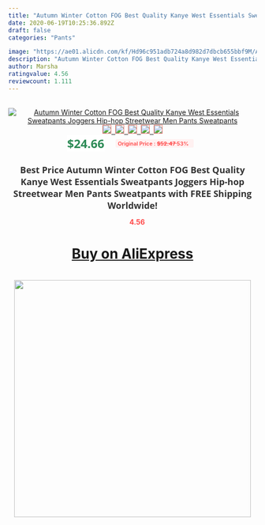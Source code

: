 ```yaml
---
title: "Autumn Winter Cotton FOG Best Quality Kanye West Essentials Sweatpants Joggers Hip-hop Streetwear Men Pants Sweatpants"
date: 2020-06-19T10:25:36.892Z
draft: false
categories: "Pants"

image: "https://ae01.alicdn.com/kf/Hd96c951adb724a8d982d7dbcb655bbf9M/Autumn-Winter-Cotton-FOG-Best-Quality-Kanye-West-Essentials-Sweatpants-Joggers-Hip-hop-Streetwear-Men-Pants.jpg"
description: "Autumn Winter Cotton FOG Best Quality Kanye West Essentials Sweatpants Joggers Hip-hop Streetwear Men Pants Sweatpants"
author: Marsha
ratingvalue: 4.56
reviewcount: 1.111
---
```

<br>
<div style="text-align: center;">
<a href="https://s.click.aliexpress.com/e/_9vdoE1" target="_blank" rel="nofollow noopener noreferrer"><img alt="Autumn Winter Cotton FOG Best Quality Kanye West Essentials Sweatpants Joggers Hip-hop Streetwear Men Pants Sweatpants" class="magnifier-image" src="https://ae01.alicdn.com/kf/Hd96c951adb724a8d982d7dbcb655bbf9M/Autumn-Winter-Cotton-FOG-Best-Quality-Kanye-West-Essentials-Sweatpants-Joggers-Hip-hop-Streetwear-Men-Pants.jpg_640x640.jpg">
<br>
<img style="border:1px solid salmon" src="https://ae01.alicdn.com/kf/Hd96c951adb724a8d982d7dbcb655bbf9M/Autumn-Winter-Cotton-FOG-Best-Quality-Kanye-West-Essentials-Sweatpants-Joggers-Hip-hop-Streetwear-Men-Pants.jpg_120x120.jpg">&nbsp;&nbsp;<img style="border:1px solid salmon" src="https://ae01.alicdn.com/kf/H6166db8589e546dcbdf3161196486c78b/Autumn-Winter-Cotton-FOG-Best-Quality-Kanye-West-Essentials-Sweatpants-Joggers-Hip-hop-Streetwear-Men-Pants.jpg_120x120.jpg">&nbsp;&nbsp;<img style="border:1px solid salmon" src="https://ae01.alicdn.com/kf/H7a018099ed9547deb14d648e45267dbcB/Autumn-Winter-Cotton-FOG-Best-Quality-Kanye-West-Essentials-Sweatpants-Joggers-Hip-hop-Streetwear-Men-Pants.jpg_120x120.jpg">&nbsp;&nbsp;<img style="border:1px solid salmon" src="https://ae01.alicdn.com/kf/Hf9f8908f084548dcbe9b9c33f584b556S/Autumn-Winter-Cotton-FOG-Best-Quality-Kanye-West-Essentials-Sweatpants-Joggers-Hip-hop-Streetwear-Men-Pants.jpg_120x120.jpg">&nbsp;&nbsp;<img style="border:1px solid salmon" src="https://ae01.alicdn.com/kf/H8b84fb2a513f4c3792deb2164ac791b0D/Autumn-Winter-Cotton-FOG-Best-Quality-Kanye-West-Essentials-Sweatpants-Joggers-Hip-hop-Streetwear-Men-Pants.jpg_120x120.jpg"></a></div><br0>
<div style="text-align: center;"><span style="background-color: white; border: 0px; box-sizing: border-box; color: seagreen; display: inline-block; font-family: &quot;open sans&quot; , &quot;arial&quot; , &quot;helvetica&quot; , sans-serif , &quot;heiti&quot;; font-size: 24px; font-stretch: inherit; font-weight: 700; line-height: inherit; margin: 0px 10px 0px 0px; padding: 0px; vertical-align: middle;">$24.66 </span>
<span style="background: rgb(255 , 241 , 241); border-radius: 3px; border: 0px; box-sizing: border-box; color: #ff4747; display: inline-block; font-family: inherit; font-size: 12px; font-stretch: inherit; font-style: inherit; font-variant: inherit; font-weight: 600; line-height: inherit; margin: 0px; padding: 2px 5px; transform: scale(0.9); vertical-align: middle;">Original Price : <b style="text-decoration: line-through;">$52.47 </b> 53%&nbsp;&nbsp;</span></div>
<h1 style="color: #333333; display: inline-block; font-family: &quot;open sans&quot; , &quot;arial&quot; , &quot;helvetica&quot; , sans-serif , &quot;heiti&quot;; font-size: 18px; font-stretch: inherit; font-weight: 700; text-align: center;">Best Price Autumn Winter Cotton FOG Best Quality Kanye West Essentials Sweatpants Joggers Hip-hop Streetwear Men Pants Sweatpants with FREE Shipping Worldwide!</h1>
<div style="color: #ff4747; text-align: center;">
<img src="https://4.bp.blogspot.com/-M0ZcTcb-5uY/XleCXlxnR4I/AAAAAAAAAEc/OrjgMkXV1oMQFaCRZj5HQwOCBcu3w1FegCPcBGAYYCw/s1600/star.png" style="height: 15px;">&nbsp;<b>4.56</b></div>
<div class="button_cont" align="center"><a class="buynow_a" href="https://s.click.aliexpress.com/e/_9vdoE1" target="_blank" rel="nofollow noopener noreferrer"><H1>Buy on AliExpress</H1></a></div><br>
<div class="separator" style="clear: both; text-align: center;">
<img src="https://lh3.googleusercontent.com/-pTy5HemUv9M/XlePHvY0dAI/AAAAAAAAAE4/0nX5iRUoIWY8eMW9Dpxeirr157OZliDIgCLcBGAsYHQ/s1600/badge.gif" width="480">
</div>
